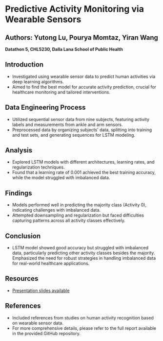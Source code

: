 # Predictive Activity Monitoring via Wearable Sensors
## Authors: Yutong Lu, Pourya Momtaz, Yiran Wang

**Datathon 5, CHL5230, Dalla Lana School of Public Health**

## Introduction
- Investigated using wearable sensor data to predict human activities via deep learning algorithms.
- Aimed to find the best model for accurate activity prediction, crucial for healthcare monitoring and tailored interventions.

## Data Engineering Process
- Utilized sequential sensor data from nine subjects, featuring activity labels and measurements from ankle and arm sensors.
- Preprocessed data by organizing subjects' data, splitting into training and test sets, and generating sequences for LSTM modeling.

## Analysis
- Explored LSTM models with different architectures, learning rates, and regularization techniques.
- Found that a learning rate of 0.001 achieved the best training accuracy, while the model struggled with imbalanced data.

## Findings
- Models performed well in predicting the majority class (Activity 0), indicating challenges with imbalanced data.
- Attempted downsampling and regularization but faced difficulties capturing patterns across all activity classes effectively.

## Conclusion
- LSTM model showed good accuracy but struggled with imbalanced data, particularly predicting other activity classes besides the majority.
Emphasized the need for robust strategies in handling imbalanced data for real-world healthcare applications.

## Resources
- [Presentation slides available](https://docs.google.com/presentation/d/1BpzwK1Uy8BAWsRNJvcCgQnRUCkHRGkVsnPbk_ptQbAY/edit#slide=id.g29d8a77b794_3_57)

## References
- Included references from studies on human activity recognition based on wearable sensor data.
- For more comprehensive details, please refer to the full report available in the provided GitHub repository.






